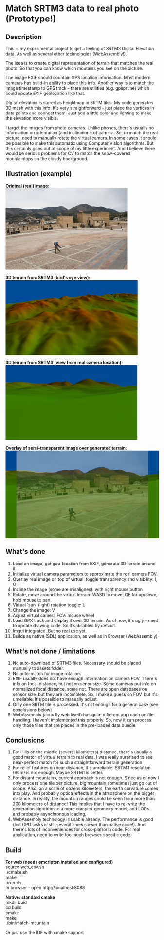 # Match SRTM3 data to real photo (Prototype!)

## Description

This is my experimental project to get a feeling of SRTM3 Digital Elevation data. As well as several other technologies (WebAssembly!).

The idea is to create digital representation of terrain that matches the real photo. So that you can know which moutains you see on the picture.

The image EXIF should countain GPS location information. Most modern cameras has build-in ability to place this info. Another way is to match the image timestamp to GPS track - there are utilities (e.g. gpsprune) which could update EXIF geolocation like that.

Digital elevation is stored as heightmap in SRTM tiles. My code generates 3D mesh with this info. It's very straightforward - just place the vertices in data points and connect them. Just add a little color and lighting to make the elevation more visible.

I target the images from photo cameras. Unlike phones, there's usually no information on orientation (and inclination!) of camera. So, to match the real picture, need to manually rotate the virtual camera. In some cases it should be possible to make this automatic using Computer Vision algorithms. But this certainly goes out of scope of my little experiment. And I believe there would be serious problems for CV to match the snow-covered mountaintops on the cloudy background.

## Illustration (example)
**Original (real) image:**  
![Original picture](doc/img/source.png  "Original picture")

**3D terrain from SRTM3 (bird's eye view):**  
![Generated terrain](doc/img/birdseye.png  "Generated terrain")

**3D terrain from SRTM3 (view from real camera location):**  
![Generated terrain](doc/img/terrain.png  "Generated terrain")

**Overlay of semi-transparent image over generated terrain:**  
![Match](doc/img/match.png  "Match")

## What's done
1. Load an image, get geo-location from EXIF, generate 3D terrain around it
2. Initialize virtual camera parameters to approximate the real camera FOV.
3. Overlay real image on top of virtual, toggle transparency and visibility: I, O
4. Incline the image (some are misalignes): with right mouse button
5. Rotate, move around the virtual terrain: WASD to move, QE for up/down, hold mouse to pan.
6. Virtual 'sun' (light) rotation toggle: L
7. Change the image: V
8. Adjust virtual camera FOV: mouse wheel
9. Load GPX track and display if over 3D terrain. As of now, it's ugly - need to update drawing code. So it's disabled by default.
10. Imgui integrated. But no real use yet.
11. Builds as native (SDL) application, as well as in Browser (WebAssembly)

## What's not done / limitations
1. No auto-download of SRTM3 files. Necessary should be placed manually to assets folder.
2. No auto-match for image rotation.
3. EXIF usually does not have enough information on camera FOV. There's info on focal distance, but not on senor size. Some cameras put info on normalized focal distance, some not. There are open databases on sensor size, but they are incomplete. So, I make a guess on FOV, but it's unreliable. It's possible to manually adjust.
4. Only one SRTM tile is processed. It's not enough for a general case (see conclusions below)
5. WebAssembly (actually web itself) has quite different approach on file handling. I haven't implemented this properly. So, now it can process only those files that are placed in the pre-loaded data bundle.

## Conclusions

1. For Hills on the middle (several kilometers) distance, there's usually a good match of virtual terrain to real data. I was really surprised to see near-perfect match for such a straightforward terrain generation
2. For relief features on near distance, it's unreliable. SRTM3 resolution (90m) is not enough. Maybe SRTM1 is better.
3. For distant mountains, current approach is not enough. Since as of now I only process one tile per picture, big mountain sometimes just go out of scope. Also, on a scale of dozens kilometers, the earth curvature comes into play. And probably optical effects in the atmosphere on the bigger distance. In reality, the mountain ranges could be seen from more than 200 kilometers of distance! This implies that I have to re-write the generation algorithm to a more complex geometry model, add LODs.. and probably asynchronous loading.
4. WebAssembly technology is usable already. The performance is good (but CPU tasks is still several times slower than native code!). And there's lots of inconveniences for cross-plafrorm code. For real application, need to write too much browser-specific code.

## Build

**For web (needs emcripten installed and configured)**  
source web_env.sh  
./cmake.sh  
make  
./run.sh  
In browser - open http://localhost:8088

**Native: standard cmake**  
mkdir buid  
cd build  
cmake  
make  
./bin/match-mountain  

Or just use the IDE with cmake support
